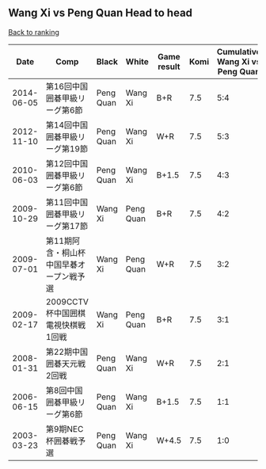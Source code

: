 ## Wang Xi vs Peng Quan Head to head

[Back to ranking](../../index.md)




| **Date** | **Comp** | **Black** | **White** | **Game result** | **Komi** | **Cumulative Wang Xi vs Peng Quan** | **Wang Xi streak** | **Peng Quan streak** | 
| --- | --- | --- | --- | --- | --- | --- | --- | --- |
| 2014-06-05 | 第16回中国囲碁甲級リーグ第6節 | Peng Quan | Wang Xi | B+R | 7.5 | 5:4 | 0 | 1 | 
| 2012-11-10 | 第14回中国囲碁甲級リーグ第19節 | Peng Quan | Wang Xi | W+R | 7.5 | 5:3 | 1 | 0 | 
| 2010-06-03 | 第12回中国囲碁甲級リーグ第6節 | Peng Quan | Wang Xi | B+1.5 | 7.5 | 4:3 | 0 | 1 | 
| 2009-10-29 | 第11回中国囲碁甲級リーグ第17節 | Wang Xi | Peng Quan | B+R | 7.5 | 4:2 | 1 | 0 | 
| 2009-07-01 | 第11期阿含・桐山杯中国早碁オープン戦予選 | Wang Xi | Peng Quan | W+R | 7.5 | 3:2 | 0 | 1 | 
| 2009-02-17 | 2009CCTV杯中国囲棋電視快棋戦1回戦 | Wang Xi | Peng Quan | B+R | 7.5 | 3:1 | 2 | 0 | 
| 2008-01-31 | 第22期中国囲碁天元戦2回戦 | Peng Quan | Wang Xi | W+R | 7.5 | 2:1 | 1 | 0 | 
| 2006-06-15 | 第8回中国囲碁甲級リーグ第6節 | Peng Quan | Wang Xi | B+1.5 | 7.5 | 1:1 | 0 | 1 | 
| 2003-03-23 | 第9期NEC杯囲碁戦予選 | Peng Quan | Wang Xi | W+4.5 | 7.5 | 1:0 | 1 | 0 |




